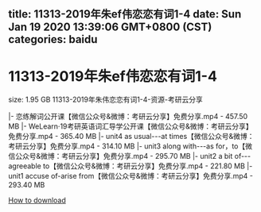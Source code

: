 
title: 11313-2019年朱ef伟恋恋有词1-4
date: Sun Jan 19 2020 13:39:06 GMT+0800 (CST)    
categories: baidu
---

# 11313-2019年朱ef伟恋恋有词1-4
size: 1.95 GB
 11313-2019年朱伟恋恋有词1-4-资源-考研云分享
 
|- 恋练解词公开课【微信公众号&微博：考研云分享】免费分享.mp4 - 457.50 MB
|- WeLearn·19考研英语词汇导学公开课【微信公众号&微博：考研云分享】免费分享.mp4 - 365.40 MB
|- unit4 as usual---at times【微信公众号&微博：考研云分享】免费分享.mp4 - 314.10 MB
|- unit3 along with---as for，to【微信公众号&微博：考研云分享】免费分享.mp4 - 295.70 MB
|- unit2 a bit of---agreeable to【微信公众号&微博：考研云分享】免费分享.mp4 - 221.80 MB
|- unit1 accuse of-arise from【微信公众号&微博：考研云分享】免费分享.mp4 - 293.40 MB

[How to download](https://bpcam.bemobtrk.com/go/2ceec3aa-1ca2-46d6-b9ff-aaa5c184517c?jno=962)